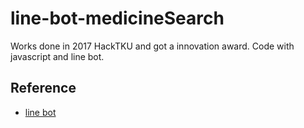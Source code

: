# line-bot-medicineSearch
Works done in 2017 HackTKU and got a innovation award. Code with javascript and line bot.
## Reference
- [line bot](https://www.npmjs.com/package/linebot)

